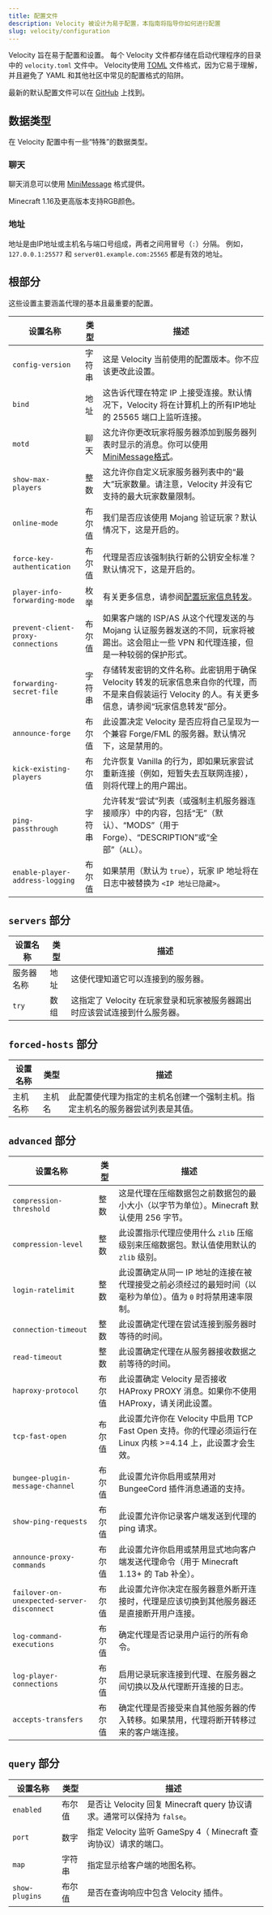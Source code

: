 ```yaml
---
title: 配置文件
description: Velocity 被设计为易于配置，本指南将指导你如何进行配置
slug: velocity/configuration
---
```


Velocity 旨在易于配置和设置。
每个 Velocity 文件都存储在启动代理程序的目录中的 `velocity.toml` 文件中。
Velocity使用 [TOML](https://github.com/toml-lang/toml) 文件格式，因为它易于理解，并且避免了 YAML 和其他社区中常见的配置格式的陷阱。

最新的默认配置文件可以在 [GitHub](https://github.com/PaperMC/Velocity/blob/dev/3.0.0/proxy/src/main/resources/default-velocity.toml) 上找到。

## 数据类型

在 Velocity 配置中有一些“特殊”的数据类型。

### 聊天

聊天消息可以使用 [MiniMessage](https://docs.advntr.dev/minimessage/format.html) 格式提供。

Minecraft 1.16及更高版本支持RGB颜色。

### 地址

地址是由IP地址或主机名与端口号组成，两者之间用冒号（`:`）分隔。
例如，`127.0.0.1:25577` 和 `server01.example.com:25565` 都是有效的地址。

## 根部分

这些设置主要涵盖代理的基本且最重要的配置。

| 设置名称                               | 类型  | 描述                                                                                                 |
|------------------------------------|-----|----------------------------------------------------------------------------------------------------|
| `config-version`                   | 字符串 | 这是 Velocity 当前使用的配置版本。你不应该更改此设置。                                                                   |
| `bind`                             | 地址  | 这告诉代理在特定 IP 上接受连接。默认情况下，Velocity 将在计算机上的所有IP地址的 25565 端口上监听连接。                                     |
| `motd`                             | 聊天  | 这允许你更改玩家将服务器添加到服务器列表时显示的消息。你可以使用 [MiniMessage格式](https://docs.advntr.dev/minimessage/format.html)。 |
| `show-max-players`                 | 整数  | 这允许你自定义玩家服务器列表中的“最大”玩家数量。请注意，Velocity 并没有它支持的最大玩家数量限制。                                             |
| `online-mode`                      | 布尔值 | 我们是否应该使用 Mojang 验证玩家？默认情况下，这是开启的。                                                                  |
| `force-key-authentication`         | 布尔值 | 代理是否应该强制执行新的公钥安全标准？默认情况下，这是开启的。                                                                    |
| `player-info-forwarding-mode`      | 枚举  | 有关更多信息，请参阅[配置玩家信息转发](/velocity/player-information-forwarding)。                                     |
| `prevent-client-proxy-connections` | 布尔值 | 如果客户端的 ISP/AS 从这个代理发送的与 Mojang 认证服务器发送的不同，玩家将被踢出。这会阻止一些 VPN 和代理连接，但是一种较弱的保护形式。                     |
| `forwarding-secret-file`           | 字符串 | 存储转发密钥的文件名称。此密钥用于确保 Velocity 转发的玩家信息来自你的代理，而不是来自假装运行 Velocity 的人。有关更多信息，请参阅“玩家信息转发”部分。             |
| `announce-forge`                   | 布尔值 | 此设置决定 Velocity 是否应将自己呈现为一个兼容 Forge/FML 的服务器。默认情况下，这是禁用的。                                           |
| `kick-existing-players`            | 布尔值 | 允许恢复 Vanilla 的行为，即如果玩家尝试重新连接（例如，短暂失去互联网连接），则将代理上的用户踢出。                                             |
| `ping-passthrough`                 | 字符串 | 允许转发“尝试”列表（或强制主机服务器连接顺序）中的内容，包括“无”（默认）、“MODS”（用于Forge）、“DESCRIPTION”或“全部”（`ALL`）。                  |
| `enable-player-address-logging`    | 布尔值 | 如果禁用（默认为 `true`），玩家 IP 地址将在日志中被替换为 `<IP 地址已隐藏>`。                                                   | |

## `servers` 部分

| 设置名称  | 类型 | 描述                                         |
|-------|----|--------------------------------------------|
| 服务器名称 | 地址 | 这使代理知道它可以连接到的服务器。                          |
| `try` | 数组 | 这指定了 Velocity 在玩家登录和玩家被服务器踢出时应该尝试连接到什么服务器。 |

## `forced-hosts` 部分

| 设置名称 | 类型  | 描述                                      |
|------|-----|-----------------------------------------|
| 主机名称 | 主机名 | 此配置使代理为指定的主机名创建一个强制主机。指定主机名的服务器尝试列表是其值。 |

## `advanced` 部分

| 设置名称                                       | 类型  | 描述                                                                         |
|--------------------------------------------|-----|----------------------------------------------------------------------------|
| `compression-threshold`                    | 整数  | 这是代理在压缩数据包之前数据包的最小大小（以字节为单位）。Minecraft 默认使用 256 字节。                        |
| `compression-level`                        | 整数  | 此设置指示代理应使用什么 `zlib` 压缩级别来压缩数据包。默认值使用默认的 `zlib` 级别。                         |
| `login-ratelimit`                          | 整数  | 此设置确定从同一 IP 地址的连接在被代理接受之前必须经过的最短时间（以毫秒为单位）。值为 `0` 时将禁用速率限制。                |
| `connection-timeout`                       | 整数  | 此设置确定代理在尝试连接到服务器时等待的时间。                                                    |
| `read-timeout`                             | 整数  | 此设置确定代理在从服务器接收数据之前等待的时间。                                                   |
| `haproxy-protocol`                         | 布尔值 | 此设置确定 Velocity 是否接收 HAProxy PROXY 消息。如果你不使用 HAProxy，请关闭此设置。                |
| `tcp-fast-open`                            | 布尔值 | 此设置允许你在 Velocity 中启用 TCP Fast Open 支持。你的代理必须运行在 Linux 内核 >=4.14 上，此设置才会生效。 |
| `bungee-plugin-message-channel`            | 布尔值 | 此设置允许你启用或禁用对 BungeeCord 插件消息通道的支持。                                         |
| `show-ping-requests`                       | 布尔值 | 此设置允许你记录客户端发送到代理的 ping 请求。                                                 |
| `announce-proxy-commands`                  | 布尔值 | 此设置允许你启用或禁用显式地向客户端发送代理命令（用于 Minecraft 1.13+ 的 Tab 补全）。                     |
| `failover-on-unexpected-server-disconnect` | 布尔值 | 此设置允许你决定在服务器意外断开连接时，代理是应该切换到其他服务器还是直接断开用户连接。                               |
| `log-command-executions`                   | 布尔值 | 确定代理是否记录用户运行的所有命令。                                                         |
| `log-player-connections`                   | 布尔值 | 启用记录玩家连接到代理、在服务器之间切换以及从代理断开连接的日志。                                          |
| `accepts-transfers`                        | 布尔值 | 确定代理是否接受来自其他服务器的传入转移。如果禁用，代理将断开转移过来的客户端连接。                                 |

## `query` 部分

| 设置名称           | 类型  | 描述                                                    |
|----------------|-----|-------------------------------------------------------|
| `enabled`      | 布尔值 | 是否让 Velocity 回复 Minecraft query 协议请求。通常可以保持为 `false`。 |
| `port`         | 数字  | 指定 Velocity 监听 GameSpy 4（ Minecraft 查询协议）请求的端口。       |
| `map`          | 字符串 | 指定显示给客户端的地图名称。                                        |
| `show-plugins` | 布尔值 | 是否在查询响应中包含 Velocity 插件。                               |
